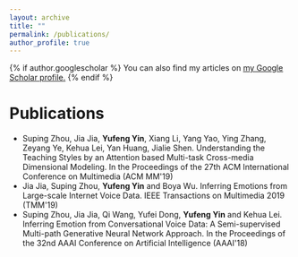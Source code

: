 ```yaml
---
layout: archive
title: ""
permalink: /publications/
author_profile: true
---
```


{% if author.googlescholar %}
  You can also find my articles on <u><a href="{{author.googlescholar}}">my Google Scholar profile</a>.</u>
{% endif %}

Publications
======
* Suping Zhou, Jia Jia, **Yufeng Yin**, Xiang Li, Yang Yao, Ying Zhang, Zeyang Ye, Kehua Lei, Yan Huang, Jialie Shen. Understanding the Teaching Styles by an Attention based Multi-task Cross-media Dimensional Modeling. In the Proceedings of the 27th ACM International Conference on Multimedia (ACM MM'19)
* Jia Jia, Suping Zhou, **Yufeng Yin** and Boya Wu. Inferring Emotions from Large-scale Internet Voice Data.  IEEE Transactions on Multimedia 2019 (TMM'19)
* Suping Zhou, Jia Jia, Qi Wang, Yufei Dong, **Yufeng Yin** and Kehua Lei. Inferring Emotion from Conversational Voice Data: A Semi-supervised Multi-path Generative Neural Network Approach. In the Proceedings of the 32nd AAAI Conference on Artificial Intelligence (AAAI'18)
